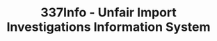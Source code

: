 ---
layout: default
bigquery: https://console.cloud.google.com/bigquery?p=patents-public-data&d=usitc_investigations&page=dataset&project=sheets-management-319211
citation: US International Trade Commission 337Info Unfair Import Investigations Information
  System
contributors: US International Trade Comission
cost: None
description: US International Trade Commission 337Info Unfair Import Investigations
  Information System contains data on investigations done under Section 337. Section
  337 declares the infringement of certain statutory intellectual property rights
  and other forms of unfair competition in import trade to be unlawful practices.
  Most Section 337 investigations involve allegations of patent or registered trademark
  infringement.
documentation: FAQ and tutorial available on the site
last_edit: Mon, 04 Apr 2022 19:10:40 GMT
location: https://pubapps2.usitc.gov/337external/
maintained_by: US International Trade Comission
schema_fields: '[''title'', ''dateOfPublicationFrNotice'', ''aljAssigned'', ''invUnfairAct'',
  ''currentActiveALJ'', ''teoIdDueDate'', ''gcAttorney'', ''trademarkNumbers'', ''finalDetNoViolation'',
  ''ouiiParticipation'', ''teoIdIssueDate'', ''scheduledStartDateEvidHear'', ''htsNumbers'',
  ''docketNo'', ''endDateMarkmanHearing'', ''complainant'', ''patentNumber'', ''investigationType'',
  ''patentNumbers'', ''lastUpdated'', ''publication_number'', ''scheduledEndDateEvidHear'',
  ''respondent'', ''actualEndDateEvidHear'', ''issueDateOtherNonFinal'', ''actualStartDateEvidHear'',
  ''markmanHearing'', ''ouiiAttorney'', ''reportingRequirements'', ''investigationTermDate'',
  ''copyrightNumbers'', ''targetDate'', ''teoProceedingInvolved'', ''finalIdOnViolationDue'',
  ''finalIdOnViolationIssue'', ''dateCreated'', ''currentStatus'', ''id'', ''startDateMarkmanHearing'',
  ''dateComplaintFiled'', ''finalDetViolation'', ''internalRemand'', ''cafcAppeals'',
  ''teoReliefGranted'', ''investigationNo'']'
shortname: unfair_import_investigations
tags:
- import
- legal
- trade
timeframe: 2008-2021 (prior to 2008 downloadable as a JSON file)
title: 337Info - Unfair Import Investigations Information System
uuid: 2721f5ec-e599-4890-9265-9706719fc71e
---